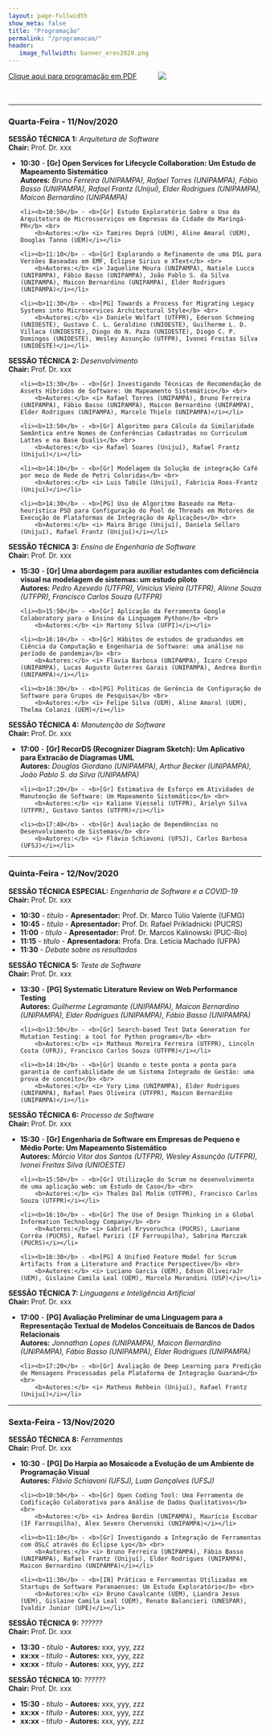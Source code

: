 ```yaml
---
layout: page-fullwidth
show_meta: false
title: "Programação"
permalink: "/programacao/"
header:
   image_fullwidth: banner_eres2020.png
---
```


<div class="row t30">
	<div class="medium-32 columns">
		<a href="{{ site.urlimg }}programacao.pdf" target="_blank">Clique aqui para programação em PDF</a><br><br>
		<img src="{{ site.urlimg }}programacao.png"/><br>		
	</div>
</div>

<br>

<hr>

<h3>Quarta-Feira - 11/Nov/2020</h3>

<b>SESSÃO TÉCNICA 1:</b> <i>Arquitetura de Software</i> <br>
<b>Chair:</b> Prof. Dr. xxx
<ul>
	<li><b>10:30</b> - <b>[Gr] Open Services for Lifecycle Collaboration: Um Estudo de Mapeamento Sistemático</b> <br>
		<b>Autores:</b> <i>Bruno Ferreira (UNIPAMPA), Rafael Torres (UNIPAMPA), Fábio Basso (UNIPAMPA), Rafael Frantz (Unijuí), Elder Rodrigues (UNIPAMPA), Maicon Bernardino (UNIPAMPA)</i></li>			
	
	<li><b>10:50</b> - <b>[Gr] Estudo Exploratório Sobre o Uso da Arquitetura de Microsserviços em Empresas da Cidade de Maringá-PR</b> <br>
		<b>Autores:</b> <i> Tamires Deprá (UEM), Aline Amaral (UEM), Douglas Tanno (UEM)</i></li>
		
	<li><b>11:10</b> - <b>[Gr] Explorando o Refinamento de uma DSL para Versões Baseadas em EMF, Eclipse Sirius e XText</b> <br>
		<b>Autores:</b> <i> Jaqueline Moura (UNIPAMPA), Natiele Lucca (UNIPAMPA), Fábio Basso (UNIPAMPA), João Pablo S. da Silva (UNIPAMPA), Maicon Bernardino (UNIPAMPA), Elder Rodrigues (UNIPAMPA)</i></li>		
		
	<li><b>11:30</b> - <b>[PG] Towards a Process for Migrating Legacy Systems into Microservices Architectural Style</b> <br>
		<b>Autores:</b> <i> Daniele Wolfart (UTFPR), Ederson Schmeing (UNIOESTE), Gustavo C. L. Geraldino (UNIOESTE), Guilherme L. D. Villaca (UNIOESTE), Diogo do N. Paza (UNIOESTE), Diogo C. P. Domingos (UNIOESTE), Wesley Assunção (UTFPR), Ivonei Freitas Silva (UNIOESTE)</i></li>				
</ul>



<b>SESSÃO TÉCNICA 2:</b> <i>Desenvolvimento</i> <br>
<b>Chair:</b> Prof. Dr. xxx
<ul>

	<li><b>13:30</b> - <b>[Gr] Investigando Técnicas de Recomendação de Assets Híbridos de Software: Um Mapeamento Sistemático</b> <br>
		<b>Autores:</b> <i> Rafael Torres (UNIPAMPA), Bruno Ferreira (UNIPAMPA), Fábio Basso (UNIPAMPA), Maicon Bernardino (UNIPAMPA), Elder Rodrigues (UNIPAMPA), Marcelo Thielo (UNIPAMPA)</i></li>			
	
	<li><b>13:50</b> - <b>[Gr] Algoritmo para Cálculo da Similaridade Semântica entre Nomes de Conferências Cadastradas no Curriculum Lattes e na Base Qualis</b> <br>
		<b>Autores:</b> <i> Rafael Soares (Unijuí), Rafael Frantz (Unijuí)</i></li>
		
	<li><b>14:10</b> - <b>[Gr] Modelagem da Solução de integração Café por meio de Rede de Petri Coloridas</b> <br>
		<b>Autores:</b> <i> Luis Tabile (Unijuí), Fabrícia Roos-Frantz (Unijuí)</i></li>		
		
	<li><b>14:30</b> - <b>[PG] Uso de Algoritmo Baseado na Meta-heurística PSO para Configuração do Pool de Threads em Motores de Execução de Plataformas de Integração de Aplicações</b> <br>
		<b>Autores:</b> <i> Maira Brigo (Unijuí), Daniela Sellaro (Unijuí), Rafael Frantz (Unijuí)</i></li>	
</ul>


<b>SESSÃO TÉCNICA 3:</b> <i>Ensino de Engenharia de Software</i> <br>
<b>Chair:</b> Prof. Dr. xxx
<ul>
	<li><b>15:30</b> - <b>[Gr] Uma abordagem para auxiliar estudantes com deficiência visual na modelagem de sistemas: um estudo piloto</b> <br>
		<b>Autores:</b> <i> Pedro Azevedo (UTFPR), Vinicius Vieira (UTFPR), Alinne Souza (UTFPR), Francisco Carlos Souza (UTFPR)</i></li>			
	
	<li><b>15:50</b> - <b>[Gr] Aplicação da Ferramenta Google Colaboratory para o Ensino da Linguagem Python</b> <br>
		<b>Autores:</b> <i> Martony Silva (UFPI)</i></li>
		
	<li><b>16:10</b> - <b>[Gr] Hábitos de estudos de graduandos em Ciência da Computação e Engenharia de Software: uma análise no período de pandemia</b> <br>
		<b>Autores:</b> <i> Flavia Barbosa (UNIPAMPA), Ícaro Crespo (UNIPAMPA), Lucas Augusto Guterres Garais (UNIPAMPA), Andrea Bordin (UNIPAMPA)</i></li>		
				
	<li><b>16:30</b> - <b>[PG] Políticas de Gerência de Configuração de Software para Grupos de Pesquisa</b> <br>
		<b>Autores:</b> <i> Felipe Silva (UEM), Aline Amaral (UEM), Thelma Colanzi (UEM)</i></li>	
</ul>



<b>SESSÃO TÉCNICA 4:</b> <i>Manutenção de Software</i> <br>
<b>Chair:</b> Prof. Dr. xxx
<ul>
	<li><b>17:00</b> - <b>[Gr] RecorDS (Recognizer Diagram Sketch): Um Aplicativo para Extracão de Diagramas UML</b> <br>
		<b>Autores:</b> <i> Douglas Giordano (UNIPAMPA), Arthur Becker (UNIPAMPA), João Pablo S. da Silva (UNIPAMPA)</i></li>			
	
	<li><b>17:20</b> - <b>[Gr] Estimativa de Esforço em Atividades de Manutenção de Software: Um Mapeamento Sistemático</b> <br>
		<b>Autores:</b> <i> Kaliane Viesseli (UTFPR), Arielyn Silva (UTFPR), Gustavo Santos (UTFPR)</i></li>
		
	<li><b>17:40</b> - <b>[Gr] Avaliação de Dependências no Desenvolvimento de Sistemas</b> <br>
		<b>Autores:</b> <i> Flávio Schiavoni (UFSJ), Carlos Barbosa (UFSJ)</i></li>			
</ul>

<hr>

<h3>Quinta-Feira - 12/Nov/2020</h3>

<b>SESSÃO TÉCNICA ESPECIAL:</b> <i>Engenharia de Software e a COVID-19</i> <br>
<b>Chair:</b> Prof. Dr. xxx
<ul>
	<li><b>10:30</b> - <i>título</i> - <b>Apresentador:</b> Prof. Dr. Marco Túlio Valente (UFMG)</li>
	<li><b>10:45</b> - <i>título</i> - <b>Apresentador:</b> Prof. Dr. Rafael Prikladnicki (PUCRS)</li>
	<li><b>11:00</b> - <i>título</i> - <b>Apresentador:</b> Prof. Dr. Marcos Kalinowski (PUC-Rio)</li>
	<li><b>11:15</b> - <i>título</i> - <b>Apresentadora:</b> Profa. Dra. Letícia Machado (UFPA)</li>
	<li><b>11:30</b> - <i>Debate sobre os resultados</i></li>
</ul>



<b>SESSÃO TÉCNICA 5:</b> <i>Teste de Software</i> <br>
<b>Chair:</b> Prof. Dr. xxx
<ul>
	<li><b>13:30</b> - <b>[PG] Systematic Literature Review on Web Performance Testing</b> <br>
		<b>Autores:</b> <i> Guilherme Legramante (UNIPAMPA), Maicon Bernardino (UNIPAMPA), Elder Rodrigues (UNIPAMPA), Fábio Basso (UNIPAMPA)</i></li>			
		
	<li><b>13:50</b> - <b>[Gr] Search-based Test Data Generation for Mutation Testing: a tool for Python programs</b> <br>
		<b>Autores:</b> <i> Matheus Moreira Ferreira (UTFPR), Lincoln Costa (UFRJ), Francisco Carlos Souza (UTFPR)</i></li>
				
	<li><b>14:10</b> - <b>[Gr] Usando o teste ponta a ponta para garantia de confiabilidade de um Sistema Integrado de Gestão: uma prova de conceito</b> <br>
		<b>Autores:</b> <i> Yury Lima (UNIPAMPA), Elder Rodrigues (UNIPAMPA), Rafael Paes Oliveira (UTFPR), Maicon Bernardino (UNIPAMPA)</i></li>			
</ul>


<b>SESSÃO TÉCNICA 6:</b> <i>Processo de Software</i> <br>
<b>Chair:</b> Prof. Dr. xxx
<ul>
	<li><b>15:30</b> - <b>[Gr] Engenharia de Software em Empresas de Pequeno e Médio Porte: Um Mapeamento Sistemático</b> <br>
		<b>Autores:</b> <i> Márcio Vitor dos Santos (UTFPR), Wesley Assunção (UTFPR), Ivonei Freitas Silva (UNIOESTE)</i></li>			
		
	<li><b>15:50</b> - <b>[Gr] Utilização do Scrum no desenvolvimento de uma aplicação web: um Estudo de Caso</b> <br>
		<b>Autores:</b> <i> Thales Dal Molim (UTFPR), Francisco Carlos Souza (UTFPR)</i></li>
		
	<li><b>16:10</b> - <b>[Gr] The Use of Design Thinking in a Global Information Technology Company</b> <br>
		<b>Autores:</b> <i> Gabriel Kryvoruchca (PUCRS), Lauriane Corrêa (PUCRS), Rafael Parizi (IF Farroupilha), Sabrina Marczak (PUCRS)</i></li>			
	
	<li><b>16:30</b> - <b>[PG] A Unified Feature Model for Scrum Artifacts from a Literature and Practice Perspective</b> <br>
		<b>Autores:</b> <i> Luciano Garcia (UEM), Edson OliveiraJr (UEM), Gislaine Camila Leal (UEM), Marcelo Morandini (USP)</i></li>
</ul>



<b>SESSÃO TÉCNICA 7:</b> <i>Linguagens e Inteligência Artificial</i> <br>
<b>Chair:</b> Prof. Dr. xxx
<ul>
	<li><b>17:00</b> - <b>[PG] Avaliação Preliminar de uma Linguagem para a Representação Textual de Modelos Conceituais de Bancos de Dados Relacionais</b> <br>
		<b>Autores:</b> <i> Jonnathan Lopes (UNIPAMPA), Maicon Bernardino (UNIPAMPA), Fábio Basso (UNIPAMPA), Elder Rodrigues (UNIPAMPA)</i></li>			
	
	<li><b>17:20</b> - <b>[Gr] Avaliação de Deep Learning para Predição de Mensagens Processadas pela Plataforma de Integração Guaraná</b> <br>
		<b>Autores:</b> <i> Matheus Rehbein (Unijuí), Rafael Frantz (Unijuí)</i></li>
</ul>		

<hr>

<h3>Sexta-Feira - 13/Nov/2020</h3>

<b>SESSÃO TÉCNICA 8:</b> <i>Ferramentas</i> <br>
<b>Chair:</b> Prof. Dr. xxx
<ul>
	<li><b>10:30</b> - <b>[PG] Do Harpia ao Mosaicode a Evolução de um Ambiente de Programação Visual</b> <br>
		<b>Autores:</b> <i> Flávio Schiavoni (UFSJ), Luan Gonçalves (UFSJ)</i></li>			
	
	<li><b>10:50</b> - <b>[Gr] Open Coding Tool: Uma Ferramenta de Codificação Colaborativa para Análise de Dados Qualitativos</b> <br>
		<b>Autores:</b> <i> Andrea Bordin (UNIPAMPA), Maurício Escobar (IF Farroupilha), Alex Severo Chervenski (UNIPAMPA)</i></li>
		
	<li><b>11:10</b> - <b>[Gr] Investigando a Integração de Ferramentas com OSLC através do Eclipse Lyo</b> <br>
		<b>Autores:</b> <i> Bruno Ferreira (UNIPAMPA), Fábio Basso (UNIPAMPA), Rafael Frantz (Unijuí), Elder Rodrigues (UNIPAMPA), Maicon Bernardino (UNIPAMPA)</i></li>			
	
	<li><b>11:30</b> - <b>[IN] Práticas e Ferramentas Utilizadas em Startups de Software Paranaenses: Um Estudo Exploratório</b> <br>
		<b>Autores:</b> <i> Bruno Cavalcante (UEM), Liandra Jesus (UEM), Gislaine Camila Leal (UEM), Renato Balancieri (UNESPAR), Ivaldir Junior (UPE)</i></li>
</ul>



<b>SESSÃO TÉCNICA 9:</b> <i>??????</i> <br>
<b>Chair:</b> Prof. Dr. xxx
<ul>
	<li><b>13:30</b> - <i>título</i> - <b>Autores:</b> xxx, yyy, zzz</li>
	<li><b>xx:xx</b> - <i>título</i> - <b>Autores:</b> xxx, yyy, zzz</li>
	<li><b>xx:xx</b> - <i>título</i> - <b>Autores:</b> xxx, yyy, zzz</li>
</ul>

<b>SESSÃO TÉCNICA 10:</b> <i>??????</i> <br>
<b>Chair:</b> Prof. Dr. xxx
<ul>
	<li><b>15:30</b> - <i>título</i> - <b>Autores:</b> xxx, yyy, zzz</li>
	<li><b>xx:xx</b> - <i>título</i> - <b>Autores:</b> xxx, yyy, zzz</li>
	<li><b>xx:xx</b> - <i>título</i> - <b>Autores:</b> xxx, yyy, zzz</li>
</ul>


<div class="row t30">	
	<img src="{{ site.urlimg }}promocao_apoio_logos.png" alt="" align="center">
</div><!-- /.row -->